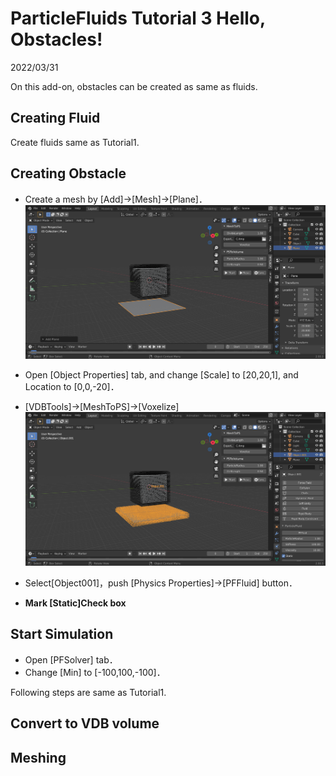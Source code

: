 # ParticleFluids Tutorial 3 Hello, Obstacles!

2022/03/31 

On this add-on, obstacles can be created as same as fluids.

## Creating Fluid
Create fluids same as Tutorial1.

## Creating Obstacle

- Create a mesh by [Add]->[Mesh]->[Plane]．
![StaticMesh](./images/StaticMesh.png) 

- Open [Object Properties] tab, and change [Scale] to [20,20,1], and Location to [0,0,-20]．

- [VDBTools]->[MeshToPS]->[Voxelize]
![StaticMesh](./images/StaticPS.png) 

- Select[Object001]，push [Physics Properties]->[PFFluid] button．
- **Mark [Static]Check box**

## Start Simulation
 - Open [PFSolver] tab．
 - Change [Min] to [-100,100,-100]．

Following steps are same as Tutorial1.

## Convert to VDB volume

## Meshing